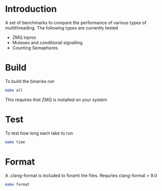 # Introduction
A set of benchmarks to compare the performance of various types of multithreading. The following types are currently tested
* ZMQ inproc
* Mutexes and conditional signalling
* Counting Semaphores

# Build
To build the binaries run
```bash
make all
```
This requires that ZMQ is installed on your system

# Test
To test how long each take to run
```bash
make time
```

# Format
A .clang-format is included to foramt the files. Requries clang-format > 9.0
```bash
make format
````
